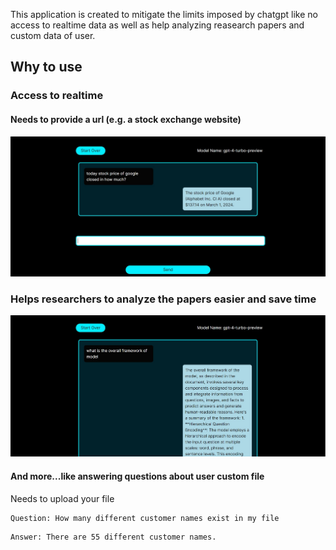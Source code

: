 This application is created to mitigate the limits imposed by chatgpt like no access to realtime data as well as help analyzing reasearch papers and custom data of user.
## Why to use

### Access to realtime 
#### Needs to provide a url (e.g. a stock exchange website) 
![image1](assets/1.jpg)

### Helps researchers to analyze the papers easier and save time
![image2](assets/2.jpg)

#### And more...like answering questions about user custom file
Needs to upload your file
```
Question: How many different customer names exist in my file
```
```
Answer: There are 55 different customer names.
```
